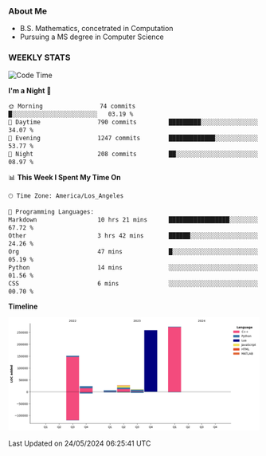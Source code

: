 ### About Me

- B.S. Mathematics, concetrated in Computation
- Pursuing a MS degree in Computer Science


### WEEKLY STATS
<!--START_SECTION:waka-->
![Code Time](http://img.shields.io/badge/Code%20Time-89%20hrs%2056%20mins-blue)

**I'm a Night 🦉** 

```text
🌞 Morning                74 commits          █░░░░░░░░░░░░░░░░░░░░░░░░   03.19 % 
🌆 Daytime                790 commits         █████████░░░░░░░░░░░░░░░░   34.07 % 
🌃 Evening                1247 commits        █████████████░░░░░░░░░░░░   53.77 % 
🌙 Night                  208 commits         ██░░░░░░░░░░░░░░░░░░░░░░░   08.97 % 
```


📊 **This Week I Spent My Time On** 

```text
🕑︎ Time Zone: America/Los_Angeles

💬 Programming Languages: 
Markdown                 10 hrs 21 mins      █████████████████░░░░░░░░   67.72 % 
Other                    3 hrs 42 mins       ██████░░░░░░░░░░░░░░░░░░░   24.26 % 
Org                      47 mins             █░░░░░░░░░░░░░░░░░░░░░░░░   05.19 % 
Python                   14 mins             ░░░░░░░░░░░░░░░░░░░░░░░░░   01.56 % 
CSS                      6 mins              ░░░░░░░░░░░░░░░░░░░░░░░░░   00.70 % 
```

**Timeline**

![Lines of Code chart](https://raw.githubusercontent.com/nickocruzm/nickocruzm/main/assets/bar_graph.png)


 Last Updated on 24/05/2024 06:25:41 UTC
<!--END_SECTION:waka-->
